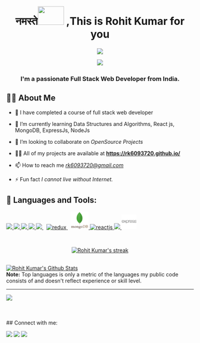 <!-- <img align="right" alt="GIF" clear = "both" src="https://github.com/rk6093720/rk6093720/blob/master/code.gif?raw=true" width="440" height="250" /> -->
<h1 align="center"><b>नमस्ते</b><img src="https://raw.githubusercontent.com/MartinHeinz/MartinHeinz/master/wave.gif"  width="70" height="50"> ,This is Rohit Kumar for you</h1>
<p align="center">
<a href="#"><img  widht="40" align="center" height="400" src="https://raw.githubusercontent.com/abhisheknaiidu/abhisheknaiidu/master/code.gif" height="90"/></a>
    </p>
<p align="center">
  <img src="https://readme-typing-svg.herokuapp.com/?lines=Passionate%20Coder;Self%20taught%20Programmer&center=true&width=500&height=50">
</p>


<h3 align="center">I'm a passionate Full Stack Web Developer from India.</h3>

## 🙋‍♂️ About Me

- 🔭 I have completed a course of full stack web developer

- 🌱 I’m currently learning Data Structures and Algorithms, React js, MongoDB, ExpressJs, NodeJs

- 👯 I’m looking to collaborate on *OpenSource Projects*

- 👨‍💻 All of my projects are available at **https://rk6093720.github.io/**

- 📫 How to reach me *rk6093720@gmail.com*

- ⚡ Fun fact *I cannot live without Internet.*

## 🚀 Languages and Tools:

<p align="left"> 
    <a href="https://developer.mozilla.org/en-US/docs/Web/JavaScript" target="_blank"> <img src="https://img.icons8.com/color/48/000000/javascript.png"/> </a> 
    <a href="https://www.w3.org/html/" target="_blank"> <img src="https://img.icons8.com/color/48/000000/html-5.png"/> </a> 
    <a href="https://www.w3schools.com/css/" target="_blank"> <img src="https://img.icons8.com/color/48/000000/css3.png"/> </a> 
    <a href="https://getbootstrap.com" target="_blank"> <img src="https://img.icons8.com/color/48/000000/bootstrap.png"/> </a>  
    <a style="padding-right:8px;" href="https://nodejs.org" target="_blank"> <img src="https://img.icons8.com/color/48/000000/nodejs.png"/> </a> 
    <a style="padding-right:8px;" href="https://redux.js.org/" target="_blank"> <img src="https://cdn.zapier.com/storage/blog/4ec8fc7dc3a75758a3913bab9e5a4fd8_2.500x278.png" alt="redux" width="80" height="50"/> </a>
    <a href="https://www.mongodb.com/" target="_blank"> <img src="https://raw.githubusercontent.com/devicons/devicon/master/icons/mongodb/mongodb-original-wordmark.svg" alt="mongodb" width="48" height="48"/> </a> 
    <a href="https://reactjs.org/" target="_blank"> <img src="https://encrypted-tbn0.gstatic.com/images?q=tbn:ANd9GcTzl7cCu8YRM9eY9MXH3iwiz5mVfU_o4AWlo2tt6AIcRg&s" alt="reactjs" width="80" height="45"/> </a>   
    <a href="https://git-scm.com/" target="_blank"> <img src="https://img.icons8.com/color/48/000000/git.png"/> </a> 
    <a href="https://expressjs.com" target="_blank"> <img src="https://raw.githubusercontent.com/devicons/devicon/master/icons/express/express-original-wordmark.svg" alt="express" width="40" height="40"/> </a>
</p>

<br/>

<p align="center">
    <a href="https://github.com/rk6093720/github-readme-streak-stats">
        <img title="🔥 Get streak stats for your profile at git.io/streak-stats" alt="Rohit Kumar's streak" src="https://github-readme-streak-stats.herokuapp.com?user=rk6093720&theme=dark&hide_border=true&date_format=M%20j%5B%2C%20Y%5D"/>
    </a>
</p>

<!-- ## 📊 My Github Stats -->

  <br/>
    <a href="https://github.com/rk6093720?tab=stars"><img alt="Rohit Kumar's Github Stats" src="https://github-readme-stats.vercel.app/api?username=rk6093720&show_icons=true&count_private=true&theme=react&hide_border=true&bg_color=0D1117" /></a>
  <br/>
  <b>Note:</b> Top languages is only a metric of the languages my public code consists of and doesn't reflect experience or skill level.
<!--   # 📊 GitHub Stats:
(https://github-readme-stats.vercel.app/api?username=rk6093720&theme=dark&hide_border=false&include_all_commits=true&count_private=true)<br/>
(https://github-readme-streak-stats.herokuapp.com/?user=rk6093720&theme=dark&hide_border=false)<br/>
(https://github-readme-stats.vercel.app/api/top-langs/?username=rk6093720&theme=dark&hide_border=false&include_all_commits=true&count_private=true&layout=compact) -->

---
![](https://github-profile-summary-cards.vercel.app/api/cards/profile-details?username=rk6093720&theme=github_dark)

<br/>
<!-- <a href="https://github.com/rk6093720-cmd/github-readme-activity-graph"><img alt="Rohit Kumar's Activity Graph" src="https://activity-graph.herokuapp.com/graph?username=rk6093720&bg_color=0D1117&color=5BCDEC&line=5BCDEC&point=FFFFFF&hide_border=true" /></a> -->
<br/>
## Connect with me:

<p align="left">

<a href = "https://www.linkedin.com/in/rohit-kumar-6b1b421a9/"><img src="https://img.icons8.com/fluent/48/000000/linkedin.png"/></a>
    <a href="https://github.com/rk6093720"><img src="https://github.githubassets.com/images/modules/logos_page/GitHub-Mark.png" height="50"/></a>
    <a href="https://rk6093720.github.io/"><img src="https://designnotes.blog.gov.uk/wp-content/uploads/sites/53/2020/06/Portfolio-Desk.jpg" border-radius="50%" height="50"/> </a>
<!-- <a href = "https://twitter.com/nowitsgiri"><img src="https://img.icons8.com/fluent/48/000000/twitter.png"/></a> -->
<!-- <a href = "https://www.instagram.com/devil.in_side/"><img src="https://img.icons8.com/fluent/48/000000/instagram-new.png"/></a> -->

</p>
<!-- 
## ❤ Views and Followers

<a href="https://github.com/rk6093720/github-profile-views-counter">
    <img src="https://komarev.com/ghpvc/?username=abhishekgiri-cmd">
</a>
<a href="https://github.com/rk6093720?tab=followers"><img src="https://img.shields.io/github/followers/Imaryan08?label=Followers&style=social" alt="GitHub Badge"></a>
 -->
